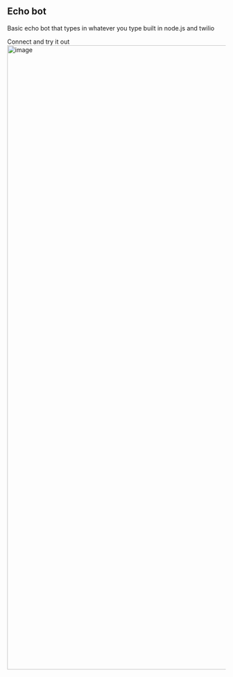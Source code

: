 ## Echo bot

Basic echo bot that types in whatever you type built in node.js and twilio 

Connect and try it out <img width="1440" alt="image" src="https://github.com/skarthikeyan96/echo-bot/assets/23126394/91c90dbc-9361-4f63-9a82-780e4c3f65fc">
